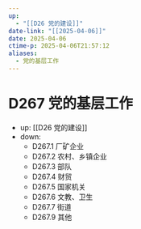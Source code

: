 ```yaml
---
up:
  - "[[D26 党的建设]]"
date-link: "[[2025-04-06]]"
date: 2025-04-06
ctime-p: 2025-04-06T21:57:12
aliases:
  - 党的基层工作
---
```


# D267 党的基层工作

- up: [[D26 党的建设]]
- down:	
	- D267.1 厂矿企业
	- D267.2 农村、乡镇企业
	- D267.3 部队
	- D267.4 财贸
	- D267.5 国家机关
	- D267.6 文教、卫生
	- D267.7 街道
	- D267.9 其他
	
